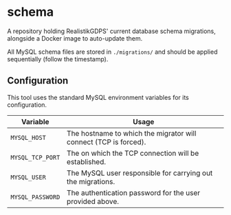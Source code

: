 # schema
A repository holding RealistikGDPS' current database schema migrations, alongside a Docker image to auto-update them.

All MySQL schema files are stored in `./migrations/` and should be applied sequentially (follow the timestamp).

## Configuration
This tool uses the standard MySQL environment variables for its configuration.

| Variable | Usage |
| --- | --- |
| `MYSQL_HOST` | The hostname to which the migrator will connect (TCP is forced). |
| `MYSQL_TCP_PORT` | The on which the TCP connection will be established. |
| `MYSQL_USER` | The MySQL user responsible for carrying out the migrations. |
| `MYSQL_PASSWORD` | The authentication password for the user provided above. |
